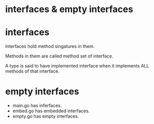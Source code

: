# interfaces & empty interfaces
# interfaces

Interfaces hold method singatures in them.

Methods in them are called method set of interface.

A type is said to have implemented interface when it implements ALL methods of that interface.

# empty interfaces



- main.go has inferfaces.
- embed.go has embedded interfaces.
- empty.go has empty interfaces.


